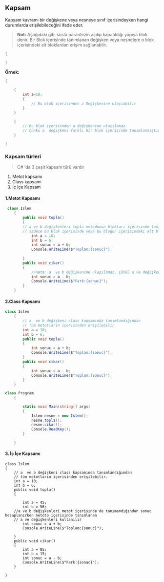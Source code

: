## Kapsam ##

Kapsam kavramı bir değişkene veya nesneye sınıf içerisindeyken hangi durumlarda erişilebileceğini ifade eder.

> **Not:** Aşağıdaki gibi  süslü parantezin açılıp kapatıldığı yapıya  blok denir. 
> Bir Blok içerisinde tanımlanan değişken veya nesnelere o blok içerisindeki alt bloklardan erişim sağlanabilir.
```csharp
{

}
```
**Örnek:**

```csharp
{
	
    {
        int a=10;
        {
            // Bu blok içerisinden a Değişkenine ulaşıabilir
        }
    }

    {
        // Bu blok içerisinden a değişkenine ulaşılamaz.
        // Çünkü a  değişkeni farklı bir blok içerisinde tanımlanmıştır.
    }

}
```
### Kapsam türleri ###
> C# 'da 3 çeşit kapsam türü vardır
1. Metot kapsamı 
2. Class kapsamı
3. İç içe Kapsam


#### 1.Metot Kapsamı ####

```csharp
 class Islem
    {
        public void topla()
        {
	    // a ve b değişkenleri topla metodunun blokları içerisinde tanımlandığından 
	    // sadece bu blok içerisinde veya bu bloğun içerisindeki alt bloklardan erişim sağlanır.
            int a = 10; 
            int b = 6;
            int sonuc = a + b;
            Console.WriteLine($"Toplam:{sonuc}");
            
        }
        public void cikar()
        {
            //Hata: a  ve b değişkenine ulaşılamaz. Çünkü a ve değişkeni başka bir diğer metotda tanımlanmıştır.
            int sonuc = a - b;
            Console.WriteLine($"Fark:{sonuc}");
        }
    }
```
#### 2.Class Kapsamı ####

```csharp
class Islem
    {
        // a  ve b değişkeni class kapsamında tanımlandığından
        // tüm metotların içerisinden erişilebilir
        int a = 10;
        int b = 6;
        public void topla()
        {
            int sonuc = a + b;
            Console.WriteLine($"Toplam:{sonuc}");
        }
        public void cikar()
        {
            int sonuc = a - b;
            Console.WriteLine($"Toplam:{sonuc}");
        }
    }

class Program
    {

        static void Main(string[] args)
        {
            Islem nesne = new Islem();
            nesne.topla();
            nesne.cikar();
            Console.ReadKey();
        }

    }

```

#### 3. İç İçe Kapsamı ####



    class Islem
    {
        // a  ve b değişkeni class kapsamında tanımlandığından
        // tüm metotların içerisinden erişilebilir. 
        int a = 10;
        int b = 6;
        public void topla()
        {
	    
            int a = 45;
            int b = 56;
	    //a ve b değişkenleri metot içerisinde de tanımandığından sonuc hesaplanırken metoto içerisinde tanımlanan
	    // a ve değişkenleri kullanılır
            int sonuc = a + b;
            Console.WriteLine($"Toplam:{sonuc}");
            
        }
        public void cikar()
        {
            int a = 85;
            int b = 15;
            int sonuc = a - b;
            Console.WriteLine($"Fark:{sonuc}");
        }

    }
